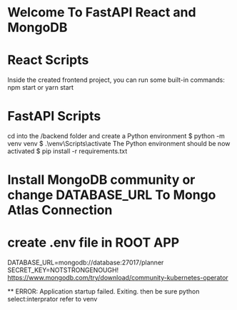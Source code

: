 # Welcome To FastAPI React and MongoDB

# React Scripts
Inside the created frontend project, you can run some built-in commands:
npm start or yarn start


# FastAPI Scripts
cd into the /backend folder and create a Python environment
$ python -m venv venv
$ .\venv\Scripts\activate
The Python environment should be now activated 
$ pip install -r requirements.txt


# Install MongoDB community or change DATABASE_URL To Mongo Atlas Connection
# create .env file in ROOT APP
DATABASE_URL=mongodb://database:27017/planner
SECRET_KEY=NOTSTRONGENOUGH!
https://www.mongodb.com/try/download/community-kubernetes-operator


** ERROR:    Application startup failed. Exiting.
then be sure python select:interprator refer to venv
